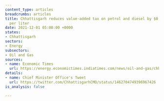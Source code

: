 ```yaml
---
content_type: articles
breadcrumbs: articles
title: Chhattisgarh reduces value-added tax on petrol and diesel by $0.01 and $0.019
  per liter
date: 2021-12-01 05:00:00 +0000
states:
- Chhattisgarh
sectors:
- Energy
subsectors:
- Oil and Gas
sources:
- name: Economic Times
  url: https://energy.economictimes.indiatimes.com/news/oil-and-gas/chhattisgarh-govt-announces-reduction-of-vat-on-petrol-diesel/87865999
details:
- name: Chief Minister Office's Tweet
  url: https://twitter.com/ChhattisgarhCMO/status/1462704749396967426
is_analysis: false

---
```


